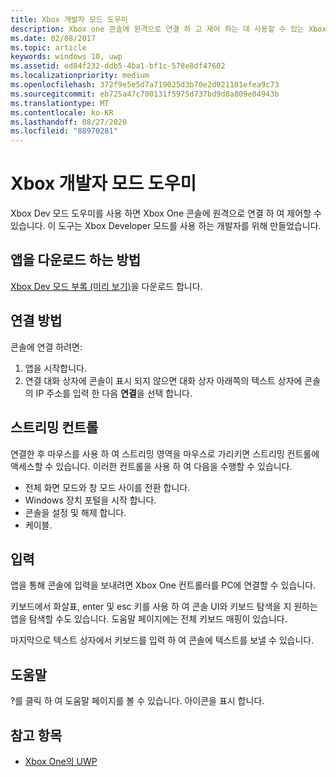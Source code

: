 ```yaml
---
title: Xbox 개발자 모드 도우미
description: Xbox one 콘솔에 원격으로 연결 하 고 제어 하는 데 사용할 수 있는 Xbox Dev 모드 도우미 앱에 대해 알아봅니다.
ms.date: 02/08/2017
ms.topic: article
keywords: windows 10, uwp
ms.assetid: ed84f232-ddb5-4ba1-bf1c-578e8df47602
ms.localizationpriority: medium
ms.openlocfilehash: 372f9e5e5d7a719025d3b70e2d921101efea9c73
ms.sourcegitcommit: eb725a47c700131f5975d737bd9d8a809e04943b
ms.translationtype: MT
ms.contentlocale: ko-KR
ms.lasthandoff: 08/27/2020
ms.locfileid: "88970281"
---
```

# <a name="xbox-dev-mode-companion"></a>Xbox 개발자 모드 도우미

Xbox Dev 모드 도우미를 사용 하면 Xbox One 콘솔에 원격으로 연결 하 여 제어할 수 있습니다. 이 도구는 Xbox Developer 모드를 사용 하는 개발자를 위해 만들었습니다.

## <a name="how-to-get-the-app"></a>앱을 다운로드 하는 방법  
[Xbox Dev 모드 부록 (미리 보기)](https://www.microsoft.com/store/p/xbox-dev-mode-companion/9nblggh519cp)을 다운로드 합니다.

## <a name="how-to-connect"></a>연결 방법   
콘솔에 연결 하려면:

1. 앱을 시작합니다.   
2. 연결 대화 상자에 콘솔이 표시 되지 않으면 대화 상자 아래쪽의 텍스트 상자에 콘솔의 IP 주소를 입력 한 다음 **연결**을 선택 합니다.

## <a name="streaming-controls"></a>스트리밍 컨트롤
연결한 후 마우스를 사용 하 여 스트리밍 영역을 마우스로 가리키면 스트리밍 컨트롤에 액세스할 수 있습니다. 이러한 컨트롤을 사용 하 여 다음을 수행할 수 있습니다.
* 전체 화면 모드와 창 모드 사이를 전환 합니다.
* Windows 장치 포털을 시작 합니다.
* 콘솔을 설정 및 해제 합니다.
* 케이블.

## <a name="input"></a>입력
앱을 통해 콘솔에 입력을 보내려면 Xbox One 컨트롤러를 PC에 연결할 수 있습니다.   
    
키보드에서 화살표, enter 및 esc 키를 사용 하 여 콘솔 UI와 키보드 탐색을 지 원하는 앱을 탐색할 수도 있습니다. 도움말 페이지에는 전체 키보드 매핑이 있습니다.   
   
마지막으로 텍스트 상자에서 키보드를 입력 하 여 콘솔에 텍스트를 보낼 수 있습니다.   

## <a name="help"></a>도움말
?를 클릭 하 여 도움말 페이지를 볼 수 있습니다. 아이콘을 표시 합니다.

## <a name="see-also"></a>참고 항목
- [Xbox One의 UWP](index.md)
